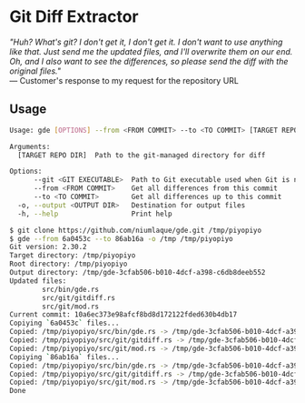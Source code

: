 # Git Diff Extractor

_"Huh? What's git? I don't get it, I don't get it. I don't want to use anything like that. Just send me the updated files, and I'll overwrite them on our end. Oh, and I also want to see the differences, so please send the diff with the original files."_  
— Customer's response to my request for the repository URL

## Usage
```sh
Usage: gde [OPTIONS] --from <FROM COMMIT> --to <TO COMMIT> [TARGET REPO DIR]

Arguments:
  [TARGET REPO DIR]  Path to the git-managed directory for diff

Options:
      --git <GIT EXECUTABLE>  Path to Git executable used when Git is not in the system PATH
      --from <FROM COMMIT>    Get all differences from this commit
      --to <TO COMMIT>        Get all differences up to this commit
  -o, --output <OUTPUT DIR>   Destination for output files
  -h, --help                  Print help
```
```sh
$ git clone https://github.com/niumlaque/gde.git /tmp/piyopiyo
$ gde --from 6a0453c --to 86ab16a -o /tmp /tmp/piyopiyo
Git version: 2.30.2
Target directory: /tmp/piyopiyo
Root directory: /tmp/piyopiyo
Output directory: /tmp/gde-3cfab506-b010-4dcf-a398-c6db8deeb552
Updated files:
        src/bin/gde.rs
        src/git/gitdiff.rs
        src/git/mod.rs
Current commit: 10a6ec373e98afcf8bd8d172122fded630b4db17
Copiying `6a0453c` files...
Copied: /tmp/piyopiyo/src/bin/gde.rs -> /tmp/gde-3cfab506-b010-4dcf-a398-c6db8deeb552/from/src/bin/gde.rs
Copied: /tmp/piyopiyo/src/git/gitdiff.rs -> /tmp/gde-3cfab506-b010-4dcf-a398-c6db8deeb552/from/src/git/gitdiff.rs
Copied: /tmp/piyopiyo/src/git/mod.rs -> /tmp/gde-3cfab506-b010-4dcf-a398-c6db8deeb552/from/src/git/mod.rs
Copiying `86ab16a` files...
Copied: /tmp/piyopiyo/src/bin/gde.rs -> /tmp/gde-3cfab506-b010-4dcf-a398-c6db8deeb552/to/src/bin/gde.rs
Copied: /tmp/piyopiyo/src/git/gitdiff.rs -> /tmp/gde-3cfab506-b010-4dcf-a398-c6db8deeb552/to/src/git/gitdiff.rs
Copied: /tmp/piyopiyo/src/git/mod.rs -> /tmp/gde-3cfab506-b010-4dcf-a398-c6db8deeb552/to/src/git/mod.rs
Done
```